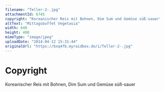```yaml
---
filename: "Teller-2-.jpg"
attachmentId: 6745
copyright: "Koreanischer Reis mit Bohnen, Dim Sum und Gemüse süß-sauer"
altText: "Mittagsbuffet Vegetasia"
width: 640
height: 400
mimeType: "image/jpeg"
uploadDate: "2014-04-12 15:31:44"
originalUrl: "https://bxq4fb.myraidbox.de/i/Teller-2-.jpg"
---
```


# Copyright

Koreanischer Reis mit Bohnen, Dim Sum und Gemüse süß-sauer
